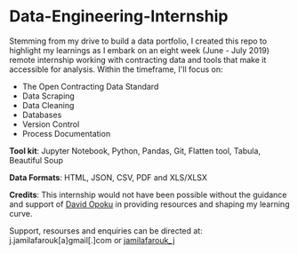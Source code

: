 # Data-Engineering-Internship

Stemming from my drive to build a data portfolio, I created this repo to highlight my learnings as I embark on an eight week (June - July 2019) remote internship working with contracting data and tools that make it accessible for analysis. Within the timeframe, I'll focus on:

- The Open Contracting Data Standard
- Data Scraping
- Data Cleaning 
- Databases
- Version Control
- Process Documentation  

**Tool kit**: Jupyter Notebook, Python, Pandas, Git, Flatten tool, Tabula, Beautiful Soup


**Data Formats**: HTML, JSON, CSV, PDF and XLS/XLSX


**Credits**: This internship would not have been possible without the guidance and support of [David Opoku](https://twitter.com/sdopoku) in providing resources and shaping my learning curve.


Support, resourses and enquiries can be directed at: j.jamilafarouk[a]gmail[.]com or [jamilafarouk_j](https://twitter.com/jamilafarouk_j)
